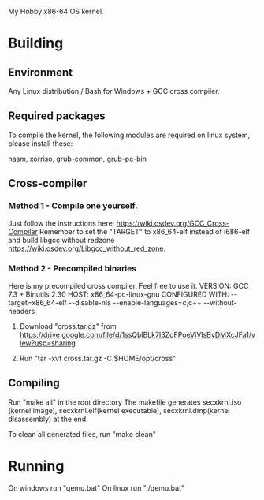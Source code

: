 My Hobby x86-64 OS kernel.

# Building
## Environment
Any Linux distribution / Bash for Windows + GCC cross compiler.

## Required packages
To compile the kernel, the following modules are required on linux system, please install these:

nasm, xorriso, grub-common, grub-pc-bin

## Cross-compiler
### Method 1 - Compile one yourself.
Just follow the instructions here: https://wiki.osdev.org/GCC_Cross-Compiler
Remember to set the "TARGET" to x86_64-elf instead of i686-elf and build libgcc without redzone https://wiki.osdev.org/Libgcc_without_red_zone.

### Method 2 - Precompiled binaries
Here is my precompiled cross compiler. Feel free to use it.
VERSION: GCC 7.3 + Binutils 2.30
HOST: x86_64-pc-linux-gnu
CONFIGURED WITH: --target=x86_64-elf --disable-nls --enable-languages=c,c++ --without-headers

1. Download "cross.tar.gz" from https://drive.google.com/file/d/1ssQblBLk7I3ZqFPoeViVlsBvDMXcJFa1/view?usp=sharing

2. Run "tar -xvf cross.tar.gz -C $HOME/opt/cross"

## Compiling
Run "make all" in the root directory
The makefile generates secxkrnl.iso (kernel image), secxkrnl.elf(kernel executable), secxkrnl.dmp(kernel disassembly) at the end.

To clean all generated files, run "make clean"

# Running
On windows run "qemu.bat"
On linux run "./qemu.bat"
